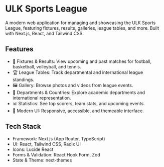 # ULK Sports League

A modern web application for managing and showcasing the ULK Sports League, featuring fixtures, results, galleries, league tables, and more. Built with Next.js, React, and Tailwind CSS.

## Features

- 📅 Fixtures & Results: View upcoming and past matches for football, basketball, volleyball, and tennis.
- 🏆 League Tables: Track departmental and international league standings.
- 🖼️ Gallery: Browse photos and videos from league events.
- 🏫 Departments & Countries: Explore academic departments and international representation.
- 📊 Statistics: See top scorers, team stats, and upcoming events.
- 🎨 Modern UI: Responsive, accessible, and themeable interface.

## Tech Stack

- Framework: Next.js (App Router, TypeScript)
- UI: React, Tailwind CSS, Radix UI
- Icons: Lucide React
- Forms & Validation: React Hook Form, Zod
- State & Theme: next-themes
